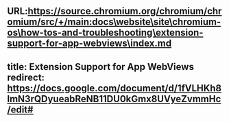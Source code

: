 URL:https://source.chromium.org/chromium/chromium/src/+/main:docs\website\site\chromium-os\how-tos-and-troubleshooting\extension-support-for-app-webviews\index.md
---
title: Extension Support for App WebViews
redirect: https://docs.google.com/document/d/1fVLHKh8lmN3rQDyueabReNB11DU0kGmx8UVyeZvmmHc/edit#
---
